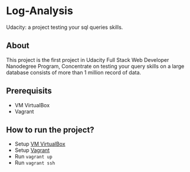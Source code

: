 # Log-Analysis
Udacity: a project testing your sql queries skills.

## About
This project is the first project in Udacity Full Stack Web Developer Nanodegree Program, Concentrate on testing your query skills on a large database consists of more than 1 million record of data.

## Prerequisits
- VM VirtualBox
- Vagrant

## How to run the project?
- Setup [VM VirtualBox](https://www.virtualbox.org/)
- Setup [Vagrant](https://www.vagrantup.com/downloads.html)
- Run `vagrant up`
- Run `vagrant ssh`
